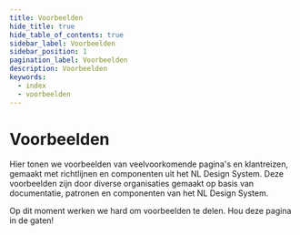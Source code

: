 ```yaml
---
title: Voorbeelden
hide_title: true
hide_table_of_contents: true
sidebar_label: Voorbeelden
sidebar_position: 1
pagination_label: Voorbeelden
description: Voorbeelden
keywords:
  - index
  - voorbeelden
---
```


# Voorbeelden

Hier tonen we voorbeelden van veelvoorkomende pagina's en klantreizen, gemaakt met richtlijnen en componenten uit het NL Design System. Deze voorbeelden zijn door diverse organisaties gemaakt op basis van documentatie, patronen en componenten van het NL Design System.

Op dit moment werken we hard om voorbeelden te delen. Hou deze pagina in de gaten!

<!-- Overzichtspagina met linkjes naar voorbeeld applicaties van NLDS -->
